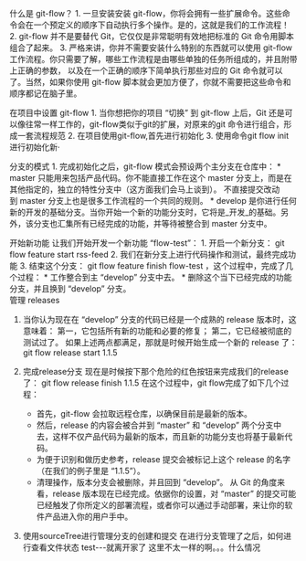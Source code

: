 
什么是 git-flow？
	1. 一旦安装安装 git-flow，你将会拥有一些扩展命令。这些命令会在一个预定义的顺序下自动执行多个操作。是的，这就是我们的工作流程！
	2. git-flow 并不是要替代 Git，它仅仅是非常聪明有效地把标准的 Git 命令用脚本组合了起来。
	3. 严格来讲，你并不需要安装什么特别的东西就可以使用 git-flow 工作流程。你只需要了解，哪些工作流程是由哪些单独的任务所组成的，并且附带上正确的参数，
	以及在一个正确的顺序下简单执行那些对应的 Git 命令就可以了。当然，如果你使用 git-flow 脚本就会更加方便了，你就不需要把这些命令和顺序都记在脑子里。

在项目中设置 git-flow
	1. 当你想把你的项目 “切换” 到 git-flow 上后，Git 还是可以像往常一样工作的，git-flow类似于git的扩展，对原来的git 命令进行组合，形成一套流程规范
	2. 在项目使用git-flow,首先进行初始化
	3. 使用命令git flow init 进行初始化新·
	
分支的模式
	1. 完成初始化之后，git-flow 模式会预设两个主分支在仓库中：
    * master 只能用来包括产品代码。你不能直接工作在这个 master 分支上，而是在其他指定的，独立的特性分支中（这方面我们会马上谈到）。
		不直接提交改动到 master 分支上也是很多工作流程的一个共同的规则。
    * develop 是你进行任何新的开发的基础分支。当你开始一个新的功能分支时，它将是_开发_的基础。另外，该分支也汇集所有已经完成的功能，并等待被整合到 master 分支中。

开始新功能
	让我们开始开发一个新功能 “flow-test”：
	1. 开启一个新分支： git flow feature start rss-feed
	2. 我们在新分支上进行代码操作和测试，最终完成功能
	3. 结束这个分支： git flow feature finish flow-test ，这个过程中，完成了几个过程：
        * 工作整合到主 “develop” 分支中去。
        * 删除这个当下已经完成的功能分支，并且换到 “develop” 分支。	
管理 releases
1.  当你认为现在在 “develop” 分支的代码已经是一个成熟的 release 版本时，这意味着：
		第一，它包括所有新的功能和必要的修复；
		第二，它已经被彻底的测试过了。
		如果上述两点都满足，那就是时候开始生成一个新的 release 了：
		git flow release start 1.1.5
2. 完成release分支
	现在是时候按下那个危险的红色按钮来完成我们的release了：
	git flow release finish 1.1.5
	在这个过程中，git flow完成了如下几个过程：
    * 首先，git-flow 会拉取远程仓库，以确保目前是最新的版本。
    * 然后，release 的内容会被合并到 “master” 和 “develop” 两个分支中去，这样不仅产品代码为最新的版本，而且新的功能分支也将基于最新代码。
    * 为便于识别和做历史参考，release 提交会被标记上这个 release 的名字（在我们的例子里是 “1.1.5”）。
    * 清理操作，版本分支会被删除，并且回到 “develop”。
	从 Git 的角度来看，release 版本现在已经完成。依据你的设置，对 “master” 的提交可能已经触发了你所定义的部署流程，或者你可以通过手动部署，来让你的软件产品进入你的用户手中。

3. 使用sourceTree进行管理分支的创建和提交
    在进行分支管理了之后，如何进行查看文件状态
    test---就离开家了
	这里不太一样的啊。。。什么情况